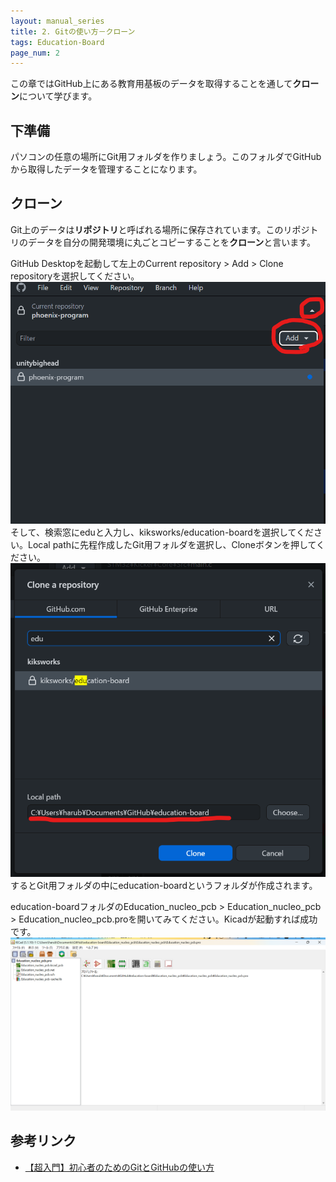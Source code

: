 ```yaml
---
layout: manual_series
title: 2. Gitの使い方－クローン
tags: Education-Board
page_num: 2
---
```

この章ではGitHub上にある教育用基板のデータを取得することを通して**クローン**について学びます。

## 下準備

パソコンの任意の場所にGit用フォルダを作りましょう。このフォルダでGitHubから取得したデータを管理することになります。  

## クローン

Git上のデータは**リポジトリ**と呼ばれる場所に保存されています。このリポジトリのデータを自分の開発環境に丸ごとコピーすることを**クローン**と言います。

GitHub Desktopを起動して左上のCurrent repository > Add > Clone repositoryを選択してください。  
![１](image/git_clone1.png)  
そして、検索窓にeduと入力し、kiksworks/education-boardを選択してください。Local pathに先程作成したGit用フォルダを選択し、Cloneボタンを押してください。
![2](image/git_clone2.png)  
するとGit用フォルダの中にeducation-boardというフォルダが作成されます。

education-boardフォルダのEducation_nucleo_pcb > Education_nucleo_pcb > Education_nucleo_pcb.proを開いてみてください。Kicadが起動すれば成功です。
![Kicad](image/Kicad.png)

## 参考リンク

* [【超入門】初心者のためのGitとGitHubの使い方](https://tech-blog.rakus.co.jp/entry/20200529/git#2-Git%E3%81%A8GitHub%E3%82%92%E4%BD%BF%E3%81%A3%E3%81%9F%E3%83%81%E3%83%BC%E3%83%A0%E9%96%8B%E7%99%BA%E3%81%AE%E8%B6%85%E5%85%A5%E9%96%80)
